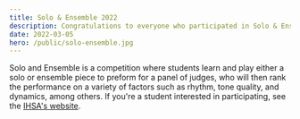 ```yaml
---
title: Solo & Ensemble 2022
description: Congratulations to everyone who participated in Solo & Ensemble!
date: 2022-03-05
hero: /public/solo-ensemble.jpg
---
```


Solo and Ensemble is a competition where students learn and play either a solo or ensemble piece to preform for a panel
of judges, who will then rank the performance on a variety of factors such as rhythm, tone quality, and dynamics, among others.
If you're a student interested in participating, see the [IHSA's website](https://www.ihsa.org/Sports-Activities/Music).
